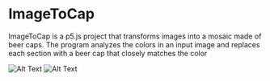 # ImageToCap
ImageToCap is a p5.js project that transforms images into a mosaic made of beer caps. The program analyzes the colors in an input image and replaces each section with a beer cap that closely matches the color

![Alt Text](src/assets/screenshots/174500.png)
![Alt Text](src/assets/screenshots/174526.png)
